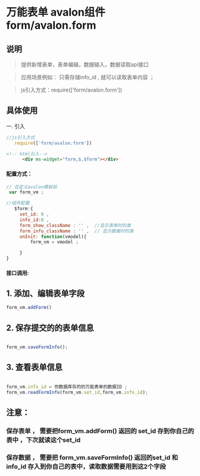 # 万能表单 avalon组件  form/avalon.form

## 说明

  > 提供新增表单，表单编辑，数据输入，数据读取api接口

  > 应用场景例如： 只需存储info_id , 就可以读取表单内容  ；

  > js引入方式：require(['form/avalon.form'])

## 具体使用

一. 引入
````js
//js引入方式
   require(['form/avalon.form'])
````
````html
<!-- html引入-->
      <div ms-widget="form,$,$form"></div>
````
#### 配置方式：
````js
// 在定义avalon模板前 
 var form_vm ;

//组件配置
   $form:{
     set_id: 0 ,
     info_id:0 , 
     form_show_className : '' ,  //显示表单时的类
     form_info_className : '' ,  // 显示数据时的类
     onInit: function(vmodel){
         form_vm = vmodel ;

     }
}
````
#### 接口调用:

## 1. 添加、编辑表单字段
````js
form_vm.addForm() 

````


## 2. 保存提交的的表单信息
````js

form_vm.saveFormInfo();

````

## 3. 查看表单信息
````js

form_vm.info_id = 你数据库存的的万能表单的数据ID ; 
form_vm.readFormInfo(form_vm.set_id,form_vm.info_id); 

````

##  注意：
  ### 保存表单 ， 需要把form_vm.addForm() 返回的 set_id 存到你自己的表中  ，下次就读这个set_id

 ###  保存数据 ， 需要把 form_vm.saveFormInfo() 返回的set_id 和info_id 存入到你自己的表中，读取数据需要用到这2个字段